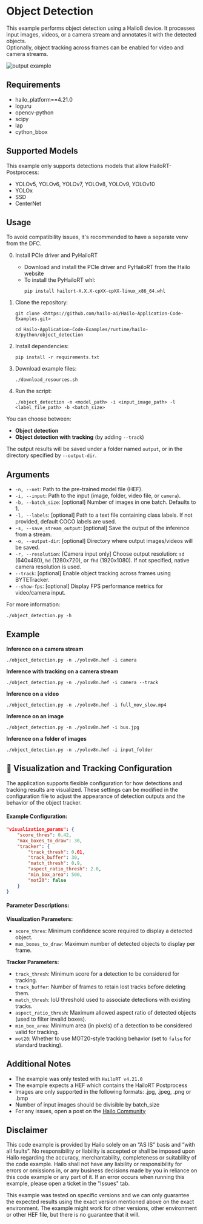 Object Detection
================

This example performs object detection using a Hailo8 device.
It processes input images, videos, or a camera stream and annotates it with the detected objects.  
Optionally, object tracking across frames can be enabled for video and camera streams.

![output example](./output.gif)

Requirements
------------

- hailo_platform==4.21.0
- loguru
- opencv-python
- scipy
- lap
- cython_bbox

Supported Models
----------------

This example only supports detections models that allow HailoRT-Postprocess:
- YOLOv5, YOLOv6, YOLOv7, YOLOv8, YOLOv9, YOLOv10
- YOLOx
- SSD
- CenterNet
 

Usage
-----
To avoid compatibility issues, it's recommended to have a separate venv from the DFC.

0. Install PCIe driver and PyHailoRT
    - Download and install the PCIe driver and PyHailoRT from the Hailo website
    - To install the PyHailoRT whl:
        ```shell script
        pip install hailort-X.X.X-cpXX-cpXX-linux_x86_64.whl
        ```

1. Clone the repository:
    ```shell script
    git clone <https://github.com/hailo-ai/Hailo-Application-Code-Examples.git>
        
    cd Hailo-Application-Code-Examples/runtime/hailo-8/python/object_detection
    ```

2. Install dependencies:
    ```shell script
    pip install -r requirements.txt
    ```

3. Download example files:
    ```shell script
    ./download_resources.sh
    ```

4. Run the script:
    ```shell script
    ./object_detection -n <model_path> -i <input_image_path> -l <label_file_path> -b <batch_size>
    ```
You can choose between:
- **Object detection**
- **Object detection with tracking** (by adding `--track`)

The output results will be saved under a folder named `output`, or in the directory specified by `--output-dir`.

Arguments
---------

- `-n, --net`: Path to the pre-trained model file (HEF).
- `-i, --input`: Path to the input (image, folder, video file, or `camera`).
- `-b, --batch_size`: [optional] Number of images in one batch. Defaults to 1.
- `-l, --labels`: [optional] Path to a text file containing class labels. If not provided, default COCO labels are used.
- `-s, --save_stream_output`: [optional] Save the output of the inference from a stream.
- `-o, --output-dir`: [optional] Directory where output images/videos will be saved.
- `-r, --resolution`: [Camera input only] Choose output resolution: `sd` (640x480), `hd` (1280x720), or `fhd` (1920x1080). If not specified, native camera resolution is used.
- `--track`: [optional] Enable object tracking across frames using BYTETracker.
- `--show-fps`: [optional] Display FPS performance metrics for video/camera input.

For more information:
```shell script
./object_detection.py -h
```
Example 
-------
**Inference on a camera stream**
```shell script
./object_detection.py -n ./yolov8n.hef -i camera
```

**Inference with tracking on a camera stream**
```shell script
./object_detection.py -n ./yolov8n.hef -i camera --track
```

**Inference on a video**
```shell script
./object_detection.py -n ./yolov8n.hef -i full_mov_slow.mp4
```
**Inference on an image**
```shell script
./object_detection.py -n ./yolov8n.hef -i bus.jpg
```
**Inference on a folder of images**
```shell script
./object_detection.py -n ./yolov8n.hef -i input_folder
```

🔧 Visualization and Tracking Configuration
-------------------------------------------
The application supports flexible configuration for how detections and tracking results are visualized. These settings can be modified in the configuration file to adjust the appearance of detection outputs and the behavior of the object tracker.

#### Example Configuration:
```json
"visualization_params": {
    "score_thres": 0.42,
    "max_boxes_to_draw": 30,
    "tracker": {
        "track_thresh": 0.01,
        "track_buffer": 30,
        "match_thresh": 0.9,
        "aspect_ratio_thresh": 2.0,
        "min_box_area": 500,
        "mot20": false
    }
}
```

#### Parameter Descriptions:

**Visualization Parameters:**

- `score_thres`: Minimum confidence score required to display a detected object.
- `max_boxes_to_draw`: Maximum number of detected objects to display per frame.

**Tracker Parameters:**

- `track_thresh`: Minimum score for a detection to be considered for tracking.
- `track_buffer`: Number of frames to retain lost tracks before deleting them.
- `match_thresh`: IoU threshold used to associate detections with existing tracks.
- `aspect_ratio_thresh`: Maximum allowed aspect ratio of detected objects (used to filter invalid boxes).
- `min_box_area`: Minimum area (in pixels) of a detection to be considered valid for tracking.
- `mot20`: Whether to use MOT20-style tracking behavior (set to `false` for standard tracking).


Additional Notes
----------------

- The example was only tested with ``HailoRT v4.21.0``
- The example expects a HEF which contains the HailoRT Postprocess
- Images are only supported in the following formats: .jpg, .jpeg, .png or .bmp
- Number of input images should be divisible by batch_size
- For any issues, open a post on the [Hailo Community](https://community.hailo.ai)

Disclaimer
----------
This code example is provided by Hailo solely on an “AS IS” basis and “with all faults”. No responsibility or liability is accepted or shall be imposed upon Hailo regarding the accuracy, merchantability, completeness or suitability of the code example. Hailo shall not have any liability or responsibility for errors or omissions in, or any business decisions made by you in reliance on this code example or any part of it. If an error occurs when running this example, please open a ticket in the "Issues" tab.

This example was tested on specific versions and we can only guarantee the expected results using the exact version mentioned above on the exact environment. The example might work for other versions, other environment or other HEF file, but there is no guarantee that it will.
